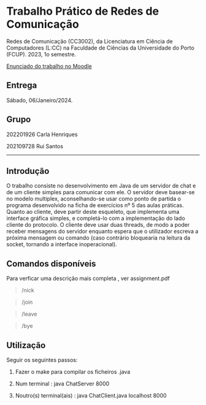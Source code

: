# Trabalho Prático de Redes de Comunicação

Redes de Comunicação (CC3002), da Licenciatura em Ciência de Computadores (L:CC) na Faculdade de Ciências da Universidade do Porto (FCUP).  2023, 1o semestre.

[Enunciado do trabalho no Moodle](https://moodle2324.up.pt/mod/assign/view.php?id=63271)

## Entrega
Sábado, 06/Janeiro/2024.

## Grupo

202201926 Carla Henriques

202109728 Rui Santos

---
## Introdução

O trabalho consiste no desenvolvimento em Java de um servidor de chat e de um cliente simples para comunicar com ele. O servidor deve basear-se no modelo multiplex, aconselhando-se usar como ponto de partida o programa desenvolvido na ficha de exercícios nº 5 das aulas práticas. Quanto ao cliente, deve partir deste esqueleto, que implementa uma interface gráfica simples, e completá-lo com a implementação do lado cliente do protocolo. O cliente deve usar duas threads, de modo a poder receber mensagens do servidor enquanto espera que o utilizador escreva a próxima mensagem ou comando (caso contrário bloquearia na leitura da socket, tornando a interface inoperacional).

## Comandos disponíveis 
Para verficar uma descrição mais completa , ver assignment.pdf
>/nick 

>/join 

>/leave

>/bye 

## Utilização 
Seguir os seguintes passos:

1) Fazer o make para compilar os ficheiros .java 

2) Num terminal :  java ChatServer 8000 

3) Noutro(s) terminal(ais) :  java ChatClient.java localhost 8000


